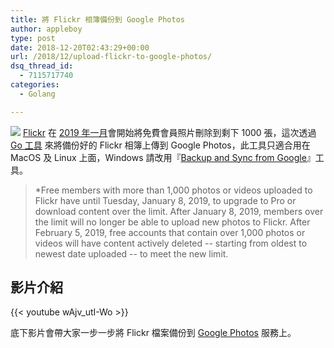 ```yaml
---
title: 將 Flickr 相簿備份到 Google Photos
author: appleboy
type: post
date: 2018-12-20T02:43:29+00:00
url: /2018/12/upload-flickr-to-google-photos/
dsq_thread_id:
  - 7115717740
categories:
  - Golang

---
```

[![][1]][2] [Flickr][3] 在 [2019 年一月][4]會開始將免費會員照片刪除到剩下 1000 張，這次透過 [Go 工具][5] 來將備份好的 Flickr 相簿上傳到 Google Photos，此工具只適合用在 MacOS 及 Linux 上面，Windows 請改用『[Backup and Sync from Google][6]』工具。

> *Free members with more than 1,000 photos or videos uploaded to Flickr have until Tuesday, January 8, 2019, to upgrade to Pro or download content over the limit. After January 8, 2019, members over the limit will no longer be able to upload new photos to Flickr. After February 5, 2019, free accounts that contain over 1,000 photos or videos will have content actively deleted -- starting from oldest to newest date uploaded -- to meet the new limit.

## 影片介紹

{{< youtube wAjv_utI-Wo >}}

底下影片會帶大家一步一步將 Flickr 檔案備份到 [Google Photos][7] 服務上。

 [1]: https://lh3.googleusercontent.com/D7QDeQ5CKOgRnQoFLn0_uuZ8sYyjsf7o2HedEWYnLYKLx0yUBhNL6FGRQD9UXyzENIpWqUpJPWvzeGxUr1WHi8LA6CJIUYsBF1JlnajNfHSTD6oI-jWthUL9F6ZdmJIEi_09adlnkSU=w2400
 [2]: https://photos.google.com/share/AF1QipP_QY5xz1ceXLg1xyyNs8gWwwctMGS6gAOHecmEYudxrN1sUuk9dVUmyQextiCCEQ?key=VzE2bnhza1g0ZWhPeGZfZHFvYmVFMkEtYmQxSk1R&source=ctrlq.org
 [3]: https://www.flickr.com
 [4]: https://www.flickr.com/lookingahead/
 [5]: https://github.com/nmrshll/gphotos-uploader-cli
 [6]: https://www.playpcesor.com/2017/07/google-Backup-and-Sync-photos.html
 [7]: https://photos.google.com
